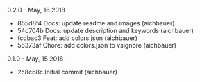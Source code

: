 0.2.0 - May, 16 2018

* 855d8f4 Docs: update readme and images (aichbauer)
* 54c704b Docs: update description and keywords (aichbauer)
* fcdbac3 Feat: add colors json (aichbauer)
* 55373af Chore: add colors.json to vsignore (aichbauer)

0.1.0 - May, 15 2018

* 2c8c68c Initial commit (aichbauer)

